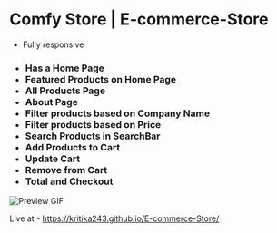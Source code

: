 # Comfy Store | E-commerce-Store

* Fully responsive

<h3><ul>
<li>Has a Home Page</li>
<li>Featured Products on Home Page</li>
<li>All Products Page</li>
<li>About Page</li>
<li>Filter products based on Company Name</li>
<li>Filter products based on Price</li>
<li>Search Products in SearchBar</li>
<li>Add Products to Cart</li>
<li>Update Cart</li>
<li>Remove from Cart</li>
<li>Total and Checkout</li>
</ul></h3>



![Preview GIF](https://github.com/kritika243/E-commerce-Store/blob/main/Demo/demo.gif)


Live at - https://kritika243.github.io/E-commerce-Store/
